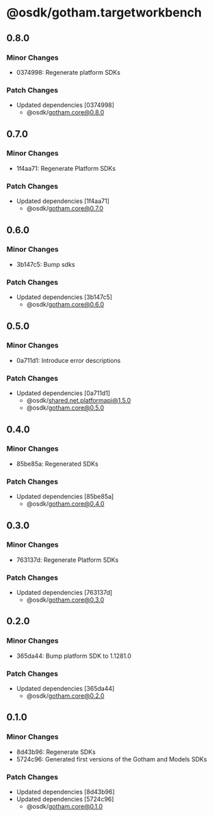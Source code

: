 # @osdk/gotham.targetworkbench

## 0.8.0

### Minor Changes

- 0374998: Regenerate platform SDKs

### Patch Changes

- Updated dependencies [0374998]
  - @osdk/gotham.core@0.8.0

## 0.7.0

### Minor Changes

- 1f4aa71: Regenerate Platform SDKs

### Patch Changes

- Updated dependencies [1f4aa71]
  - @osdk/gotham.core@0.7.0

## 0.6.0

### Minor Changes

- 3b147c5: Bump sdks

### Patch Changes

- Updated dependencies [3b147c5]
  - @osdk/gotham.core@0.6.0

## 0.5.0

### Minor Changes

- 0a711d1: Introduce error descriptions

### Patch Changes

- Updated dependencies [0a711d1]
  - @osdk/shared.net.platformapi@1.5.0
  - @osdk/gotham.core@0.5.0

## 0.4.0

### Minor Changes

- 85be85a: Regenerated SDKs

### Patch Changes

- Updated dependencies [85be85a]
  - @osdk/gotham.core@0.4.0

## 0.3.0

### Minor Changes

- 763137d: Regenerate Platform SDKs

### Patch Changes

- Updated dependencies [763137d]
  - @osdk/gotham.core@0.3.0

## 0.2.0

### Minor Changes

- 365da44: Bump platform SDK to 1.1281.0

### Patch Changes

- Updated dependencies [365da44]
  - @osdk/gotham.core@0.2.0

## 0.1.0

### Minor Changes

- 8d43b96: Regenerate SDKs
- 5724c96: Generated first versions of the Gotham and Models SDKs

### Patch Changes

- Updated dependencies [8d43b96]
- Updated dependencies [5724c96]
  - @osdk/gotham.core@0.1.0
